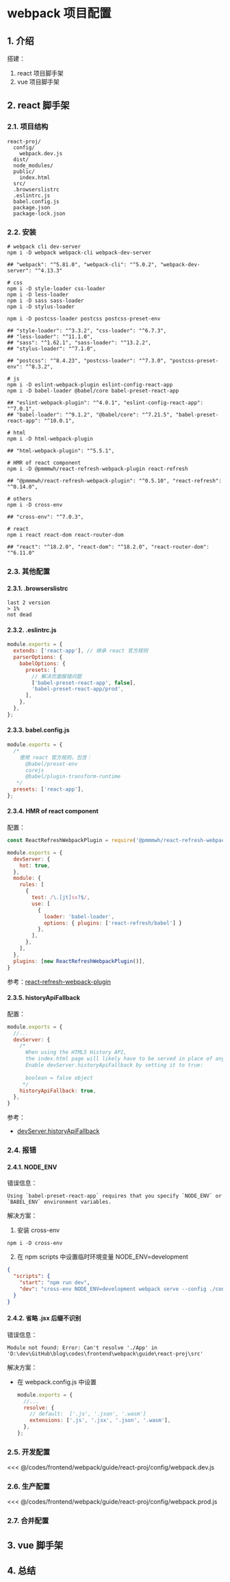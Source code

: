 # webpack 项目配置

## 1. 介绍

搭建：

1. react 项目脚手架
2. vue 项目脚手架

## 2. react 脚手架

### 2.1. 项目结构

```text
react-proj/
  config/
    webpack.dev.js
  dist/
  node_modules/
  public/
    index.html
  src/
  .browserslistrc
  .eslintrc.js
  babel.config.js
  package.json
  package-lock.json
```

### 2.2. 安装

```shell
# webpack cli dev-server
npm i -D webpack webpack-cli webpack-dev-server

## "webpack": "^5.81.0", "webpack-cli": "^5.0.2", "webpack-dev-server": "^4.13.3"

# css
npm i -D style-loader css-loader 
npm i -D less-loader 
npm i -D sass sass-loader
npm i -D stylus-loader

npm i -D postcss-loader postcss postcss-preset-env

## "style-loader": "^3.3.2", "css-loader": "^6.7.3",
## "less-loader": "^11.1.0",
## "sass": "^1.62.1", "sass-loader": "^13.2.2",
## "stylus-loader": "^7.1.0",

## "postcss": "^8.4.23", "postcss-loader": "^7.3.0", "postcss-preset-env": "^8.3.2",

# js
npm i -D eslint-webpack-plugin eslint-config-react-app
npm i -D babel-loader @babel/core babel-preset-react-app

## "eslint-webpack-plugin": "^4.0.1", "eslint-config-react-app": "^7.0.1",
## "babel-loader": "^9.1.2", "@babel/core": "^7.21.5", "babel-preset-react-app": "^10.0.1",

# html
npm i -D html-webpack-plugin

## "html-webpack-plugin": "^5.5.1",

# HMR of react component
npm i -D @pmmmwh/react-refresh-webpack-plugin react-refresh

## "@pmmmwh/react-refresh-webpack-plugin": "^0.5.10", "react-refresh": "^0.14.0",

# others
npm i -D cross-env

## "cross-env": "^7.0.3",

# react
npm i react react-dom react-router-dom

## "react": "^18.2.0", "react-dom": "^18.2.0", "react-router-dom": "^6.11.0"

```

### 2.3. 其他配置

#### 2.3.1. .browserslistrc

```text
last 2 version
> 1%
not dead
```

#### 2.3.2. .eslintrc.js

```javascript
module.exports = {
  extends: ['react-app'], // 继承 react 官方规则
  parserOptions: {
    babelOptions: {
      presets: [
        // 解决页面报错问题
        ['babel-preset-react-app', false],
        'babel-preset-react-app/prod',
      ],
    },
  },
};
```

#### 2.3.3. babel.config.js

```javascript
module.exports = {
  /*
    使用 react 官方规则，包含：
      @babel/preset-env
      corejs
      @babel/plugin-transform-runtime
   */
  presets: ['react-app'],
};
```

#### 2.3.4. HMR of react component

配置：

```javascript
const ReactRefreshWebpackPlugin = require('@pmmmwh/react-refresh-webpack-plugin');

module.exports = {
  devServer: {
    hot: true,
  },
  module: {
    rules: [
      {
        test: /\.[jt]sx?$/,
        use: [
          { 
            loader: 'babel-loader', 
            options: { plugins: ['react-refresh/babel'] }
          },
        ],
      },
    ],
  },
  plugins: [new ReactRefreshWebpackPlugin()],
}
```

参考：[react-refresh-webpack-plugin](https://github.com/pmmmwh/react-refresh-webpack-plugin)

#### 2.3.5. historyApiFallback

配置：

```javascript
module.exports = {
  //...
  devServer: {
    /*
      When using the HTML5 History API, 
      the index.html page will likely have to be served in place of any 404 responses. 
      Enable devServer.historyApiFallback by setting it to true:
      
      boolean = false object
     */
    historyApiFallback: true,
  },
}
```

参考：

* [devServer.historyApiFallback](https://webpack.js.org/configuration/dev-server/#devserverhistoryapifallback)

### 2.4. 报错

#### 2.4.1. NODE_ENV

错误信息：

```text
Using `babel-preset-react-app` requires that you specify `NODE_ENV` or `BABEL_ENV` environment variables.
```

解决方案：

1. 安装 cross-env
  
  ```shell
  npm i -D cross-env
  ```

2. 在 npm scripts 中设置临时环境变量 NODE_ENV=development
  
  ```json
  {
    "scripts": {
      "start": "npm run dev",
      "dev": "cross-env NODE_ENV=development webpack serve --config ./config/webpack.dev.js"
    }
  } 
  ```

#### 2.4.2. 省略 .jsx 后缀不识别

错误信息：

```text
Module not found: Error: Can't resolve './App' in 'D:\dev\GitHub\blog\codes\frontend\webpack\guide\react-proj\src'
```

解决方案：

* 在 webpack.config.js 中设置

  ```javascript
  module.exports = {
    //...
    resolve: {
      // default:  ['.js', '.json', '.wasm']
      extensions: ['.js', '.jsx', '.json', '.wasm'],
    },
  };
  ```

### 2.5. 开发配置

<<< @/codes/frontend/webpack/guide/react-proj/config/webpack.dev.js

### 2.6. 生产配置

<<< @/codes/frontend/webpack/guide/react-proj/config/webpack.prod.js

### 2.7. 合并配置

## 3. vue 脚手架

## 4. 总结
